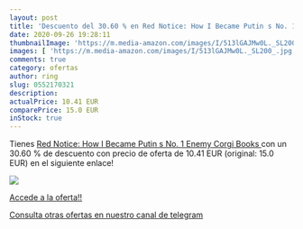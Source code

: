 ```yaml
---
layout: post
title: 'Descuento del 30.60 % en Red Notice: How I Became Putin s No. 1 E'
date: 2020-09-26 19:28:11
thumbnailImage: 'https://m.media-amazon.com/images/I/513lGAJMw0L._SL200_.jpg'
images: [ 'https://m.media-amazon.com/images/I/513lGAJMw0L._SL200_.jpg' ]
comments: true
category: ofertas
author: ring
slug: 0552170321
description:
actualPrice: 10.41 EUR
comparePrice: 15.0 EUR
inStock: true
---
```


Tienes [Red Notice: How I Became Putin s No. 1 Enemy  Corgi Books ](https://www.amazon.com/dp/0552170321/?tag=redken08-20) con un 30.60 % de descuento con precio de oferta de 10.41 EUR (original: 15.0 EUR) en el siguiente enlace!

[![](https://m.media-amazon.com/images/I/513lGAJMw0L._SL200_.jpg)](https://www.amazon.com/dp/0552170321/?tag=redken08-20)

[Accede a la oferta!!](https://www.amazon.com/dp/0552170321/?tag=redken08-20)

[Consulta otras ofertas en nuestro canal de telegram](https://t.me/s/ofertas25)

